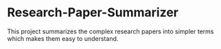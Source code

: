 # Research-Paper-Summarizer
This project summarizes the complex research papers into simpler terms which makes them easy to understand.
